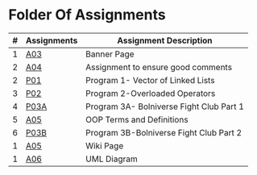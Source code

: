 # Folder Of Assignments


|# | Assignments | Assignment Description              |
|--|-------------|-------------------------------------|          
|1 |[A03](https://github.com/ashtonwebb242/2143-OOP-Ashton-Webb/blob/main/Assignments/A03.cpp)     | Banner Page                         | 
|2 |[A04](https://github.com/ashtonwebb242/2143-OOP-Ashton-Webb/blob/main/Assignments/A04.cpp)           | Assignment to ensure good comments  |
|2 |[P01](https://github.com/ashtonwebb242/2143-OOP-Ashton-Webb/tree/main/Assignments/P01)            | Program 1- Vector of Linked Lists   |
|3 |[P02](https://github.com/ashtonwebb242/2143-OOP-Ashton-Webb/tree/main/Assignments/P02)            | Program 2-Overloaded Operators      |
|4 |[P03A](https://github.com/ashtonwebb242/2143-OOP-Ashton-Webb/tree/main/Assignments/P03A)            | Program 3A- Bolniverse Fight Club Part 1                         |
|5 |[A05](https://github.com/ashtonwebb242/2143-OOP-Ashton-Webb/tree/main/Assignments/OOP_Primer)           | OOP Terms and Definitions           |
|6 |[P03B](https://github.com/ashtonwebb242/2143-OOP-Ashton-Webb/tree/main/Assignments/PO3B)           | Program 3B-Bolniverse Fight Club Part 2                         |
|1 |[A05](https://github.com/ashtonwebb242/2143-OOP-Ashton-Webb/blob/main/Assignments/A03.cpp)     | Wiki Page| 
|1 |[A06](https://github.com/ashtonwebb242/2143-OOP-Ashton-Webb/tree/main/Assignments/A06)    | UML Diagram                        | 

